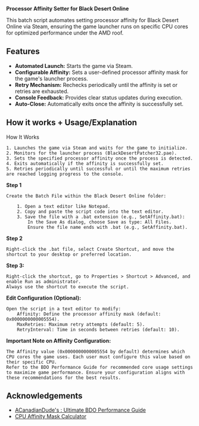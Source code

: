 **Processor Affinity Setter for Black Desert Online**

This batch script automates setting processor affinity for Black Desert Online via Steam, ensuring the game launcher runs on specific CPU cores for optimized performance under the AMD roof.

## Features

- **Automated Launch:** Starts the game via Steam.
- **Configurable Affinity:** Sets a user-defined processor affinity mask for the game's launcher process.
- **Retry Mechanism:** Rechecks periodically until the affinity is set or retries are exhausted.
- **Console Feedback:** Provides clear status updates during execution.
- **Auto-Close:** Automatically exits once the affinity is successfully set.
## How it works + Usage/Explanation

How It Works

    1. Launches the game via Steam and waits for the game to initialize.
    2. Monitors for the launcher process (BlackDesertPatcher32.pae).
    3. Sets the specified processor affinity once the process is detected.
    4. Exits automatically if the affinity is successfully set.
    5. Retries periodically until successful or until the maximum retries are reached logging progress to the console.

**Step 1**

    Create the Batch File within the Black Desert Online folder:

        1. Open a text editor like Notepad.
        2. Copy and paste the script code into the text editor.
        3. Save the file with a .bat extension (e.g., SetAffinity.bat):
            In the Save As dialog, choose Save as type: All Files.
            Ensure the file name ends with .bat (e.g., SetAffinity.bat).

**Step 2**

    Right-click the .bat file, select Create Shortcut, and move the shortcut to your desktop or preferred location.

**Step 3:**

    Right-click the shortcut, go to Properties > Shortcut > Advanced, and enable Run as administrator.
    Always use the shortcut to execute the script.

**Edit Configuration (Optional):**

    Open the script in a text editor to modify:
        Affinity: Define the processor affinity mask (default: 0x0000000000005554).
        MaxRetries: Maximum retry attempts (default: 5).
        RetryInterval: Time in seconds between retries (default: 10).

**Important Note on Affinity Configuration:**

    The Affinity value (0x0000000000005554 by default) determines which CPU cores the game uses. Each user must configure this value based on their specific CPU.
    Refer to the BDO Performance Guide for recommended core usage settings to maximize game performance. Ensure your configuration aligns with these recommendations for the best results.


## Acknowledgements

 - [ACanadianDude's : Ultimate BDO Performance Guide](https://docs.google.com/document/d/1cyLaDiPL_B6nOZw_qPE_wOGuoeRT-qddTjevTFoFBkg/edit?tab=t.0#heading=h.rl325eap4pk9)
 - [CPU Affinity Mask Calculator](https://bitsum.com/tools/cpu-affinity-calculator/)
